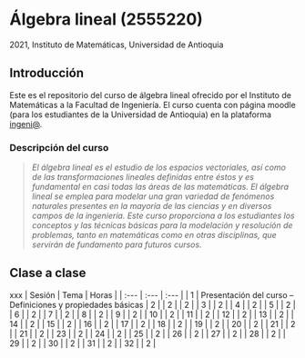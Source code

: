 # Álgebra lineal (2555220)
2021, Instituto de Matemáticas, Universidad de Antioquia

## Introducción
Este es el repositorio del curso de álgebra lineal ofrecido por el Instituto de Matemáticas a la Facultad de Ingeniería. El curso cuenta con página moodle (para los estudiantes de la Universidad de Antioquia) en la plataforma [ingeni@](http://www.ingeniaudea.co/login/index.php).

### Descripción del curso
> *El álgebra lineal es el estudio de los espacios vectoriales, así como de las transformaciones lineales definidas entre éstos y es fundamental en casi todas las áreas de las matemáticas. El álgebra lineal se emplea para modelar una gran variedad de fenómenos naturales presentes en la mayoría de las ciencias y en diversos campos de la ingeniería. Este curso proporciona a los estudiantes los conceptos y las técnicas básicas para la modelación y resolución de problemas, tanto en matemáticas como en otras disciplinas, que servirán de fundamento para futuros cursos.*

## Clase a clase
xxx
| Sesión | Tema | Horas |
| :---         | :---       | :---          |
| 1   | Presentación del curso – Definiciones y propiedades básicas | 2 |
| 2   |  | 2 |
| 3   |  | 2 |
| 4   |  | 2 |
| 5   |  | 2 |
| 6   |  | 2 |
| 7   |  | 2 |
| 8   |  | 2 |
| 9   |  | 2 |
| 10  |  | 2 |
| 11  |  | 2 |
| 12  |  | 2 |
| 13  |  | 2 |
| 14  |  | 2 |
| 15  |  | 2 |
| 16  |  | 2 |
| 17  |  | 2 |
| 18  |  | 2 |
| 19  |  | 2 |
| 20  |  | 2 |
| 21  |  | 2 |
| 21  |  | 2 |
| 23  |  | 2 |
| 24  |  | 2 |
| 25  |  | 2 |
| 26  |  | 2 |
| 27  |  | 2 |
| 28  |  | 2 |
| 29  |  | 2 |
| 30  |  | 2 |
| 31  |  | 2 |
| 32  |  | 2 |


